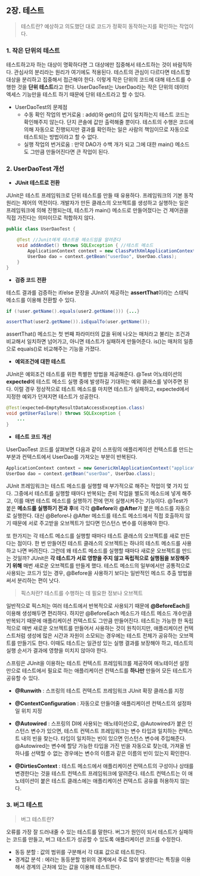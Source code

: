 ## 2장. 테스트

> 테스트란? 예상하고 의도했던 대로 코드가 정확히 동작하는지를 확인하는 작업이다.

### 1. 작은 단위의 테스트

테스트하고자 하는 대상이 명확하다면 그 대상에만 집중해서 테스트하는 것이 바람직하다. 관심사의 분리라는 원리가 여기에도 적용된다. 테스트의 관심이 다르다면 테스트할 대상을 분리하고 집중해서 접근해야 한다. 이렇게 작은 단위의 코드에 대해 테스트를 수행한 것을 **단위 테스트**라고 한다. UserDaoTest는 UserDao라는 작은 단위의 데이터 엑세스 기능만을 테스트 하기 때문에 단위 테스트라고 할 수 있다.

- UserDaoTest의 문제점
  - 수동 확인 작업의 번거로움 : add()와 get()의 값이 일치하는지 테스트 코드는 확인해주지 않는다. 단지 콘솔에 값만 출력해줄 뿐이다. 테스트의 수행은 코드에 의해 자동으로 진행되지만 결과를 확인하는 일은 사람의 책임이므로 자동으로 테스트되는 방법이라고 할 수 없다.
  - 실행 작업의 번거로움 : 만약 DAO가 수백 개가 되고 그에 대한 main() 메소드도 그만큼 만들어진다면 큰 작업이 된다.

### 2. UserDaoTest 개선

- **JUnit 테스트로 전환**

JUnit은 테스트 프레임워크로 단위 테스트를 만들 때 유용하다. 프레임워크의 기본 동작원리는 제어의 역전이다. 개발자가 만든 클래스의 오브젝트를 생성하고 실행하는 일은 프레임워크에 의해 진행되는데, 테스트가 main() 메소드로 만들어졌다는 건 제어권을 직접 가진다는 의미이므로 적합하지 않다.

```java
public class UserDaoTest {

    @Test //Junit에게 테스트용 메소드임을 알려준다
    void addAndGet() throws SQLException { //테스트 메소드
        ApplicationContext context = new ClassPathXmlApplicationContext("applicationContext.xml");
        UserDao dao = context.getBean("userDao", UserDao.class);
    }
}
```

- **검증 코드 전환**

테스트 결과를 검증하는 if/else 문장을 JUnit이 제공하는 **assertThat**이라는 스태틱 메소드를 이용해 전환할 수 있다.

```java
if (!user.getName().equals(user2.getName())) {...}
```

```java
assertThat(user2.getName()).isEqualTo(user.getName());
```

assertThat() 메소드는 첫 번째 파라미터의 값을 뒤에 나오는 매처라고 불리는 조건과 비교해서 일치하면 넘어가고, 아니면 테스트가 실패하게 만들어준다. is()는 매처의 일종으로 equals()로 비교해주는 기능을 가졌다.

- **예외조건에 대한 테스트**

JUnit은 예외조건 테스트를 위한 특별한 방법을 제공해준다. @Test 어노테이션의 **expected**에 테스트 메소드 실행 중에 발생하길 기대하는 예외 클래스를 넣어주면 된다. 이럴 경우 정상적으로 테스트 메소드를 마치면 테스트가 실패하고, expected에서 지정한 예외가 던져지면 테스트가 성공한다.

```java
@Test(expected=EmptyResultDataAccessException.class)
void getUserFailure() throws SQLException {
    ...
}
```

- **테스트 코드 개선**

UserDaoTest 코드를 살펴보면 다음과 같이 스프링의 애플리케이션 컨텍스트를 만드는 부분과 컨텍스트에서 UserDao를 가져오는 부분이 반복된다. 

```java
ApplicationContext context = new GenericXmlApplicationContext("applicationContext.xml");
UserDao dao = context.getBean("userDao", UserDao.class);
```

JUnit 프레임워크는 테스트 메소드를 실행할 때 부가적으로 해주는 작업이 몇 가지 있다. 그중에서 테스트를 실행할 때마다 반복되는 준비 작업을 별도의 메소드에 넣게 해주고, 이를 매번 테스트 메소드를 실행하기 전에 먼저 실행시켜주는 기능이다. @Test가 붙은 **메소드를 실행하기 전과 후**에 각각 **@Before**와 **@After**가 붙은 메소드를 자동으로 실행한다. 대신 @Before나 @After 메소드를 테스트 메소드에서 직접 호출하지 않기 때문에 서로 주고받을 오브젝트가 있다면 인스턴스 변수를 이용해야 한다.

또 한가지는 각 테스트 메소드를 실행할 때마다 테스트 클래스의 오브젝트를 새로 만든다는 점이다. 한 번 만들어진 테스트 클래스의 오브젝트는 하나의 테스트 메소드를 사용하고 나면 버려진다. 그런데 왜 테스트 메소드를 실행할 때마다 새로운 오브젝트를 만드는 것일까? JUnit은 **각 테스트가 서로 영향을 주지 않고 독립적으로 실행됨을 보장해주기 위해** 매번 새로운 오브젝트를 만들게 했다. 테스트 메소드의 일부에서만 공통적으로 사용되는 코드가 있는 경우, @Before을 사용하기 보다는 일반적인 메소드 추출 방법을 써서 분리하는 편이 낫다.

> 픽스처란? 테스트를 수행하는 데 필요한 정보나 오브젝트

일반적으로 픽스처는 여러 테스트에서 반복적으로 사용되기 때문에 **@BeforeEach**를 이용해 생성해두면 편리하다. 하지만 @BeforeEach 메소드가 테스트 메소드 개수만큼 반복되기 때문에 애플리케이션 컨텍스트도 그만큼 만들어진다. 테스트는 가능한 한 독립적으로 매번 새로운 오브젝트를 만들어서 사용하는 것이 원칙이지만, 애플리케이션 컨텍스트처럼 생성에 많은 시간과 자원이 소모되는 경우에는 테스트 전체가 공유하는 오브젝트를 만들기도 한다. 이때도 테스트는 일관성 있는 실행 결과를 보장해야 하고, 테스트의 실행 순서가 결과에 영향을 미치지 않아야 한다.

스프링은 JUnit을 이용하는 테스트 컨텍스트 프레임워크를 제공하여 애노테이션 설정만으로 테스트에서 필요로 하는 애플리케이션 컨텍스트를 **하나만** 만들어 모든 테스트가 공유할 수 있다.

- **@Runwith** : 스프링의 테스트 컨텍스트 프레임워크 JUnit 확장 클래스를 지정

- **@ContextConfiguration** : 자동으로 만들어줄 애플리케이션 컨텍스트의 설정파일 위치 지정

- **@Autowired** : 스프링의 DI에 사용되는 애노테이션으로, @Autowired가 붙은 인스턴스 변수가 있으면, 테스트 컨텍스트 프레임워크는 변수 타입과 일치하는 컨텍스트 내의 빈을 찾는다. 타입이 일치하는 빈이 있으면 인스턴스 변수에 주입해준다. @Autowired는 변수에 할당 가능한 타입을 가진 빈을 자동으로 찾는데, 가져올 빈 하나를 선택할 수 없는 경우에는 변수의 이름과 같은 이름의 빈이 있는지 확인한다.

- **@DirtiesContext** : 테스트 메소드에서 애플리케이션 컨텍스트의 구성이나 상태를 변경한다는 것을 테스트 컨텍스트 프레임워크에 알려준다. 테스트 컨텍스트는 이 애노테이션이 붙은 테스트 클래스에는 애플리케이션 컨텍스트 공유를 허용하지 않는다.

### 3. 버그 테스트

> 버그 테스트란?

오류를 가장 잘 드러내줄 수 있는 테스트를 말한다. 버그가 원인이 되서 테스트가 실패하는 코드를 만들고, 버그 테스트가 성공할 수 있도록 애플리케이션 코드를 수정한다.

- 동등 분할 : 값의 범위를 구분해서 각 대표 값으로 테스트한다.
- 경계값 분석 : 에러는 동등분할 범위의 경계에서 주로 많이 발생한다는 특징을 이용해서 경계의 근처에 있는 값을 이용해 테스트한다.

